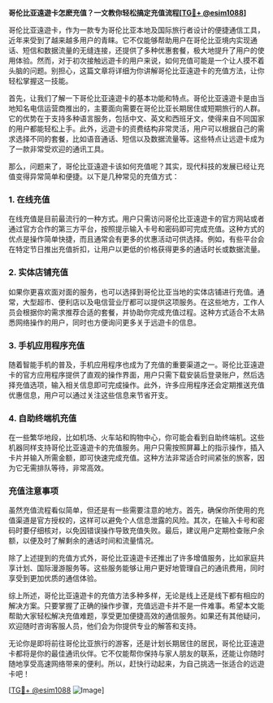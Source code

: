 **哥伦比亚遠遊卡怎麽充值？一文教你轻松搞定充值流程[[TG💪+ @esim1088](https://t.me/s/esim1088)]**

哥伦比亚遠遊卡，作为一款专为哥伦比亚本地及国际旅行者设计的便捷通信工具，近年来受到了越来越多用户的青睐。它不仅能够帮助用户在哥伦比亚境内实现通话、短信和数据流量的无缝连接，还提供了多种优惠套餐，极大地提升了用户的使用体验。然而，对于初次接触远遊卡的用户来说，如何充值可能是一个让人摸不着头脑的问题。别担心，这篇文章将详细为你讲解哥伦比亚遠遊卡的充值方法，让你轻松掌握这一技能。

首先，让我们了解一下哥伦比亚遠遊卡的基本功能和特点。哥伦比亚遠遊卡是由当地知名电信运营商推出的，主要面向需要在哥伦比亚长期居住或短期旅行的人群。它的优势在于支持多种语言服务，包括中文、英文和西班牙文，使得来自不同国家的用户都能轻松上手。此外，远遊卡的资费结构非常灵活，用户可以根据自己的需求选择不同的套餐，比如语音通话、短信以及数据流量等。这些特点让远遊卡成为了一款非常受欢迎的通讯工具。

那么，问题来了，哥伦比亚遠遊卡该如何充值呢？其实，现代科技的发展已经让充值变得异常简单和便捷。以下是几种常见的充值方式：

### 1. 在线充值

在线充值是目前最流行的一种方式。用户只需访问哥伦比亚遠遊卡的官方网站或者通过官方合作的第三方平台，按照提示输入卡号和密码即可完成充值。这种方式的优点是操作简单快捷，而且通常会有更多的优惠活动可供选择。例如，有些平台会在特定节日推出充值折扣，让用户以更低的价格获得更多的通话时长或数据流量。

### 2. 实体店铺充值

如果你更喜欢面对面的服务，也可以选择到哥伦比亚当地的实体店铺进行充值。通常，大型超市、便利店以及电信营业厅都可以提供这项服务。在这些地方，工作人员会根据你的需求推荐合适的套餐，并协助你完成充值过程。这种方式适合不太熟悉网络操作的用户，同时也方便询问更多关于远遊卡的信息。

### 3. 手机应用程序充值

随着智能手机的普及，手机应用程序也成为了充值的重要渠道之一。哥伦比亚遠遊卡的官方应用程序提供了直观的操作界面，用户只需下载安装后登录账户，然后选择充值选项，输入相关信息即可完成操作。此外，许多应用程序还会定期推送充值优惠信息，用户可以通过关注这些信息来节省开支。

### 4. 自助终端机充值

在一些繁华地段，比如机场、火车站和购物中心，你可能会看到自助终端机。这些机器同样支持哥伦比亚遠遊卡的充值服务。用户只需按照屏幕上的指示操作，插入卡片并输入所需金额，即可快速完成充值。这种方法非常适合时间紧张的旅客，因为它无需排队等待，非常高效。

### 充值注意事项

虽然充值流程看似简单，但还是有一些需要注意的地方。首先，确保你所使用的充值渠道是官方授权的，这样可以避免个人信息泄露的风险。其次，在输入卡号和密码时要仔细核对，以免因错误操作导致充值失败。最后，建议用户定期检查账户余额，以便及时了解剩余的通话时间和流量情况。

除了上述提到的充值方式外，哥伦比亚遠遊卡还推出了许多增值服务，比如家庭共享计划、国际漫游服务等。这些服务能够让用户更好地管理自己的通讯费用，同时享受到更加优质的通信体验。

综上所述，哥伦比亚遠遊卡的充值方法多种多样，无论是线上还是线下都有相应的解决方案。只要掌握了正确的操作步骤，充值远遊卡并不是一件难事。希望本文能帮助大家轻松解决充值难题，享受更加便捷高效的通信服务。如果还有其他疑问，欢迎随时咨询客服人员，他们会为你提供专业的解答和支持。

无论你是即将前往哥伦比亚旅行的游客，还是计划长期居住的居民，哥伦比亚遠遊卡都将是你的最佳通讯伙伴。它不仅能帮你保持与家人朋友的联系，还能让你随时随地享受高速网络带来的便利。所以，赶快行动起来，为自己挑选一张适合的远遊卡吧！

[[TG💪+ @esim1088](https://t.me/s/esim1088) ![Image](https://i.postimg.cc/4NQfJmqS/Snipaste-2025-05-13-00-14-12.png)]